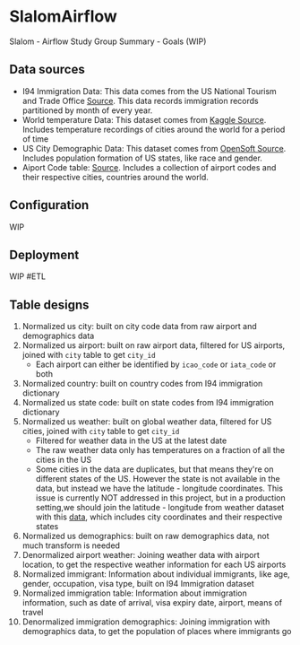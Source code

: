 # SlalomAirflow
Slalom - Airflow Study Group Summary - Goals (WIP)

## Data sources
- I94 Immigration Data: This data comes from the US National Tourism and Trade Office [Source](https://travel.trade.gov/research/reports/i94/historical/2016.html). This data records immigration records partitioned by month of every year.
- World temperature Data: This dataset comes from [Kaggle Source](https://www.kaggle.com/berkeleyearth/climate-change-earth-surface-temperature-data). Includes temperature recordings of cities around the world for a period of time
- US City Demographic Data: This dataset comes from [OpenSoft Source](https://public.opendatasoft.com/explore/dataset/us-cities-demographics/export/). Includes population formation of US states, like race and gender.
- Aiport Code table: [Source](https://datahub.io/core/airport-codes#data). Includes a collection of airport codes and their respective cities, countries around the world.

## Configuration
WIP
## Deployment
WIP
#ETL
## Table designs
1. Normalized us city: built on city code data from raw airport and demographics data
2. Normalized us airport: built on raw airport data, filtered for US airports, joined with ``city`` table to get ``city_id``
    - Each airport can either be identified by ``icao_code`` or ``iata_code`` or both
3. Normalized country: built on country codes from I94 immigration dictionary
4. Normalized us state code: built on state codes from I94 immigration dictionary
5. Normalized us weather: built on global weather data, filtered for US cities, joined with ``city`` table to get ``city_id``
    - Filtered for weather data in the US at the latest date
    - The raw weather data only has temperatures on a fraction of all the cities in the US
    - Some cities in the data are duplicates, but that means they're on different states of the US. However the state is not available in the data, but instead we have the latitude - longitude coordinates. This issue is currently NOT addressed in this project, but in a production setting,we should join the latitude - longitude from weather dataset with this [data](https://simplemaps.com/data/us-cities), which includes city coordinates and their respective states
6. Normalized us demographics: built on raw demographics data, not much transform is needed
7. Denormalized airport weather: Joining weather data with airport location, to get the respective weather information for each US airports
8. Normalized immigrant: Information about individual immigrants, like age, gender, occupation, visa type, built on I94 Immigration dataset
9. Normalized immigration table: Information about immigration information, such as date of arrival, visa expiry date, airport, means of travel
10. Denormalized immigration demographics: Joining immigration with demographics data, to get the population of places where immigrants go
